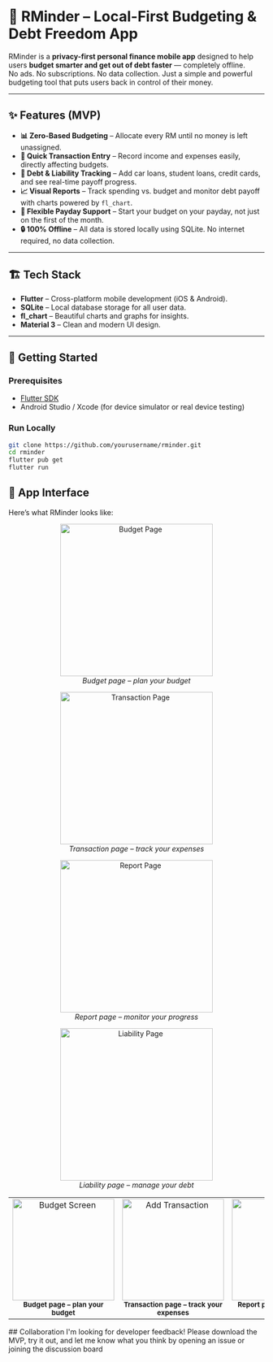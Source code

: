 # 📱 RMinder – Local-First Budgeting & Debt Freedom App

RMinder is a **privacy-first personal finance mobile app** designed to help users **budget smarter and get out of debt faster** — completely offline.  
No ads. No subscriptions. No data collection. Just a simple and powerful budgeting tool that puts users back in control of their money.

---

## ✨ Features (MVP)

- **📊 Zero-Based Budgeting** – Allocate every RM until no money is left unassigned.  
- **💸 Quick Transaction Entry** – Record income and expenses easily, directly affecting budgets.  
- **🏦 Debt & Liability Tracking** – Add car loans, student loans, credit cards, and see real-time payoff progress.  
- **📈 Visual Reports** – Track spending vs. budget and monitor debt payoff with charts powered by `fl_chart`.  
- **📅 Flexible Payday Support** – Start your budget on your payday, not just on the first of the month.  
- **🔒 100% Offline** – All data is stored locally using SQLite. No internet required, no data collection.  

---

## 🏗️ Tech Stack

- **Flutter** – Cross-platform mobile development (iOS & Android).
- **SQLite** – Local database storage for all user data.
- **fl_chart** – Beautiful charts and graphs for insights.
- **Material 3** – Clean and modern UI design.

---

## 🚀 Getting Started

### Prerequisites
- [Flutter SDK](https://docs.flutter.dev/get-started/install)
- Android Studio / Xcode (for device simulator or real device testing)

### Run Locally
```bash
git clone https://github.com/yourusername/rminder.git
cd rminder
flutter pub get
flutter run
```

## 📱 App Interface
Here’s what RMinder looks like:  

<p align="center">
  <img src="screenshots/budget_page.png" alt="Budget Page" width="300"/>
  <br/>
  <em>Budget page – plan your budget</em>
</p>
<p align="center">
  <img src="screenshots/transaction_page.png" alt="Transaction Page" width="300"/>
  <br/>
  <em>Transaction page – track your expenses</em>
</p>
<p align="center">
  <img src="screenshots/report_page.png" alt="Report Page" width="300"/>
  <br/>
  <em>Report page – monitor your progress</em>
</p>
<p align="center">
  <img src="screenshots/liabilities_page.png" alt="Liability Page" width="300"/>
  <br/>
  <em>Liability page – manage your debt</em>
</p>  
<table>
  <tr>
    <td align="center">
      <img src="screenshots/budget_page.png" alt="Budget Screen" width="200"/><br/>
      <sub><b>Budget page – plan your budget</b></sub>
    </td>
    <td align="center">
      <img src="screenshots/transaction_page.png" alt="Add Transaction" width="200"/><br/>
      <sub><b>Transaction page – track your expenses</b></sub>
    </td>
    <td align="center">
      <img src="screenshots/report_page.png" alt="Reporting" width="200"/><br/>
      <sub><b>Report page – monitor your progress</b></sub>
    </td>
    <td align="center">
      <img src="screenshots/liabilities_page.png" alt="Debt Tracking" width="200"/><br/>
      <sub><b>Liability page – manage your debt</b></sub>
    </td>
  </tr>
</table>
## Collaboration
I'm looking for developer feedback! Please download the MVP, try it out, and let me know what you think by opening an issue or joining the discussion board

